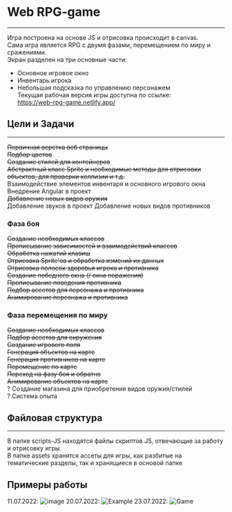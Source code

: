 # Web RPG-game
___
Игра построена на основе JS и отрисовка происходит в canvas.    
Сама игра является RPG с двумя фазами, перемещением по миру и сражениями.    
Экран разделен на три основные части:
- Основное игровое окно
- Инвентарь игрока
- Небольшая подсказка по управлению персонажем  
  Текущая рабочая версия игры доступна по ссылке:  
  https://web-rpg-game.netlify.app/
## Цели и Задачи
___
~~Первичная верстка веб страницы  
Подбор цветов  
Создание стилей для контейнеров   
Абстрактный класс Sprite и необходимые методы для отрисовки объектов, для проверки коллизии и т.д.~~      
Взаимодействие элементов инвентаря и основного игрового окна    
Внедрение Angular в проект  
~~Добавление новых видов оружия~~  
Добавление звуков в проект
Добавление новых видов противников

### Фаза боя
~~Создание необходимых классов    
Прописывание зависимостей и взаимодействий классов   
Обработка нажатий клавиш    
Отрисовка Sprite'ов и обработка измений их данных~~  
~~Отрисовка полосок здоровья игрока и противника~~  
~~Создание победного окна (/ окна поражения)~~    
~~Прописывание поведения противника~~   
~~Подбор ассетов для персонажа и противника~~   
~~Анимирование персонажа и противника~~  

### Фаза перемещения по миру
~~Создание необходимых классов  
Подбор ассетов для окружения  
Создание игрового поля  
Генерация объектов на карте  
Генерация противников на карте   
Перемещение по карте    
Переход на фазу боя и обратно~~   
~~Анимирование объектов на карте~~  
? Создание магазина для приобретения видов оружия/стилей  
? Система опыта

## Файловая структура
___
В папке scripts-JS находятся файлы скриптов JS, отвечающие за работу и отрисовку игры.  
В папке assets хранятся ассеты для игры, как разбитые на тематические разделы, так и хранящиеся в основой папке

## Примеры работы
11.07.2022:
![image](https://user-images.githubusercontent.com/44251572/178223853-16804c2b-f2a9-4032-8f5a-e620b67cced6.png)
20.07.2022:
![Example](https://user-images.githubusercontent.com/44251572/179832307-b05600c1-42a6-42c7-adfb-e78ef37dcd84.gif)
23.07.2022:
![Game](https://user-images.githubusercontent.com/44251572/180611631-6ec9ed73-8cd9-48f2-bcbc-33d3f3e41f3d.gif)

